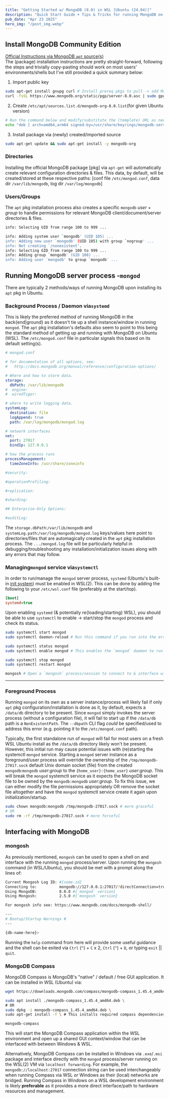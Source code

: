 ```yaml
---
title: "Getting Started w/ MongoDB (8.0) in WSL [Ubuntu (24.04)]"
description: "Quick Start Guide + Tips & Tricks for running MongoDB on WSL (Ubuntu)"
pub_date: "Apr 23 2025"
hero_img: "/post_img.webp"
---
```

## Install MongoDB Community Edition
[Official Instructions via MongoDB `apt` source(s)](https://www.mongodb.com/docs/manual/tutorial/install-mongodb-on-ubuntu/#install-mongodb-community-edition)<br>
The (package) installation instructions are pretty straight-forward, following the steps and trivially copy-pasting should work on most users' environments/shells but I've still provided a quick summary below:
1. Import public key
```bash
sudo apt-get install gnupg curl # Install prereq pkgs to pull -> add MongoDB public GPG key
curl -fsSL https://www.mongodb.org/static/pgp/server-8.0.asc | sudo gpg -o /usr/share/keyrings/mongodb-server-8.0.gpg --dearmor
```
2. Create `/etc/apt/sources.list.d/mongodb-org-8.0.list`(for given Ubuntu version)
```bash
# Run the command below and modify/substitute the (template) URL as needed to match your Ubuntu release/version \— `https://repo.mongodb.org/apt/ubuntu ${release}/mongodb-org/8.0 multiverse`
echo "deb [ arch=amd64,arm64 signed-by=/usr/share/keyrings/mongodb-server-8.0.gpg ] https://repo.mongodb.org/apt/ubuntu noble/mongodb-org/8.0 multiverse" | sudo tee /etc/apt/sources.list.d/mongodb-org-8.0.list
```
3. Install package via (newly) created/imported source
```bash
sudo apt-get update && sudo apt-get install -y mongodb-org
```

### Directories
Installing the official MongoDB package [pkg] via `apt-get` will automatically create relevant configuration directories & files. This data, by default, will be created/stored at these respective paths: [conf file `/etc/mongod.conf`, data dir `/var/lib/mongodb`, log dir `/var/log/mongodb`]

### Users/Groups
The `apt` pkg installation process also creates a specific `mongodb` *user* + *group* to handle permissions for relevant MongoDB client/document/server directories & files.
```bash
info: Selecting UID from range 100 to 999 ...

info: Adding system user `mongodb' (UID 105) ...
info: Adding new user `mongodb' (UID 105) with group `nogroup' ...
info: Not creating `/nonexistent'.
info: Selecting GID from range 100 to 999 ...
info: Adding group `mongodb' (GID 108) ...
info: Adding user `mongodb' to group `mongodb' ...
```

## Running MongoDB server process -`mongod`
There are typically 2 methods/ways of running MongoDB upon installing its `apt` pkg in Ubuntu.

### Background Process / Daemon via`systemd`
This is likely the preferred method of running MongoDB in the back{end|ground} as it doesn't tie up a shell instance/window in running `mongod`. The `apt` pkg installation's defaults also seem to point to this being the standard method of getting up and running with MongoDB on Ubuntu (WSL). The `/etc/mongod.conf` file in particular signals this based on its default setting(s).
```yaml
# mongod.conf

# for documentation of all options, see:
#   http://docs.mongodb.org/manual/reference/configuration-options/

# Where and how to store data.
storage:
  dbPath: /var/lib/mongodb
#  engine:
#  wiredTiger:

# where to write logging data.
systemLog:
  destination: file
  logAppend: true
  path: /var/log/mongodb/mongod.log

# network interfaces
net:
  port: 27017
  bindIp: 127.0.0.1

# how the process runs
processManagement:
  timeZoneInfo: /usr/share/zoneinfo

#security:

#operationProfiling:

#replication:

#sharding:

## Enterprise-Only Options:

#auditLog:
```
The `storage.dbPath`:`/var/lib/mongodb` and `systemLog.path`:`/var/log/mongodb/mongod.log` keys/values here point to directories/files that are automagically created in the `apt` pkg installation process. The `.../mongod.log` file will be particularly helpful in debugging/troubleshooting any installation/initialization issues along with any errors that may follow.

### Managing`mongod` service via`systemctl`
In order to run/manage the `mongod` server process, `systemd` (Ubuntu's built-in [init system](https://www.mongodb.com/docs/manual/reference/glossary/#std-term-init-system)) must be enabled in WSL(2). This can be done by adding the following to your `/etc/wsl.conf` file (preferably at the start/top).
```ini
[boot]
systemd=true
```

Upon enabling `systemd` (& potentially re{loading/starting} WSL), you should be able to use `systemctl` to enable -> start/stop the `mongod` process and check its status.
```bash
sudo systemctl start mongod
sudo systemctl daemon-reload # Run this command if you run into the error `Failed to start mongod.service: Unit mongod.service not found.`

sudo systemctl status mongod
sudo systemctl enable mongod # This enables the `mongod` daemon to run upon system reboot/startup

sudo systemctl stop mongod
sudo systemctl restart mongod

mongosh # Open a `mongosh` process/session to connect to & interface with the running `mongod` process/server
```
---
### Foreground Process
Running `mongod` on its own as a server instance/process will likely fail if only `apt` pkg configuration/installation is done as it, by default, expects a `/data/db` directory to be present. Since `mongod` simply invokes the server process (without a configuration file), it will fail to start up if the `/data/db` path is a `NonExistentPath`. The `--dbpath` CLI flag *could* be specified/used to address this error (e.g. pointing it to the `/etc/mongod.conf` path).

Typically, the first standalone run of `mongod` will fail for most users on a fresh WSL Ubuntu install as the `/data/db` directory likely won't be present. However, this initial run may cause potential issues with (re)starting the systemctl `mongod` service. Starting a `mongod` server instance as a foreground/user process will override the ownership of the `/tmp/mongodb-27017.sock` default Unix domain socket (file) from the created `mongodb`:`mongodb` *user*:*group* to the `{home_user}:{home_user}` *user*:*group*. This will break the `mongod` systemctl service as it expects the MongoDB socket file to be owned by the `mongodb:mongodb` *user*:*group*. To fix this issue, we can either modify the file permissions appropriately OR remove the socket file altogether and have the `mongod` systemctl service create it again upon initialization/startup.
```bash
sudo chown mongodb:mongodb /tmp/mongodb-27017.sock # more graceful
# OR
sudo rm -rf /tmp/mongodb-27017.sock # more forceful
```

## Interfacing with MongoDB
### mongosh
As previously mentioned, `mongosh` can be used to open a shell on and interface with the running `mongod` process/server. Upon running the `mongosh` command (in WSL/Ubuntu), you should be met with a prompt along the lines of:
```bash
Current Mongosh Log ID: #{some-id}
Connecting to:          mongodb://127.0.0.1:27017/?directConnection=true&serverSelectionTimeoutMS=2000&appName=mongosh+2.5.0
Using MongoDB:          8.0.8 #{`mongod` version}
Using Mongosh:          2.5.0 #{`mongosh` version}

For mongosh info see: https://www.mongodb.com/docs/mongodb-shell/

---
# Bootup/Startup Warnings #
---

{db-name-here}>
```
Running the `help` command from here will provide some useful guidance and the shell can be exited via `Ctrl` (`^`) + `C` x 2, `Ctrl` (`^`) + `D`, or typing `exit` || `quit`.

### MongoDB Compass
MongoDB Compass is MongoDB's "native" / default / free GUI application. It can be installed in WSL (Ubuntu) via:
```bash
wget https://downloads.mongodb.com/compass/mongodb-compass_1.45.4_amd64.deb \

sudo apt install ./mongodb-compass_1.45.4_amd64.deb \
# OR
sudo dpkg -i mongodb-compass_1.45.4_amd64.deb \
sudo apt-get install -f \ # This installs required compass dependencies

mongodb-compass
```
This will start the MongoDB Compass application within the WSL environment and open up a shared GUI context/window that can be interfaced with between Windows & WSL.

Alternatively, MongoDB Compass can be installed in Windows via `.exe`/`.msi` package and interface directly with the `mongod` process/server running on the WSL(2) VM via `localhost forwarding`. For example, the `mongodb://localhost:27017` connection string can be used interchangeably when running Compass via WSL *or* Windows as their (local) networks are bridged. Running Compass in Windows on a WSL development environment is likely **preferable** as it provides a more direct interface/path to hardware resources and management.
